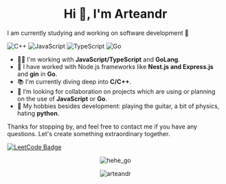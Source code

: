 <h1 align="center">Hi 👋, I'm Arteandr</h1>
I am currently studying and working on software development 🌱

![C++](https://img.shields.io/badge/-C++-black?style=flat-square&logo=c)
![JavaScript](https://img.shields.io/badge/-JavaScript-black?style=flat-square&logo=javascript)
![TypeScript](https://img.shields.io/badge/-TypeScript-black?style=flat-square&logo=typescript)
![Go](https://img.shields.io/badge/-Go-black?style=flat-square&logo=go)

- 🧑‍💻 I'm working with **JavaScript/TypeScript** and **GoLang**.
- 🚀 I have worked with Node.js frameworks like **Nest.js and Express.js** and **gin** in **Go**.
- 📚 I'm currently diving deep into **C/C++**.
- 👯 I’m looking for collaboration on projects which are using or planning on the use of **JavaScript** or **Go**.
- 💬 My hobbies besides development: playing the guitar, a bit of physics, hating **python**.

Thanks for stopping by, and feel free to contact me if you have any questions. Let's create something extraordinary together.

[![LeetCode Badge](https://img.shields.io/badge/-LeetCode-FFA116?style=for-the-badge&logo=LeetCode&logoColor=black)](https://leetcode.com/hwndrer/) 

<p align="center"> <img src="https://user-images.githubusercontent.com/79518089/141609256-ddcafafa-dca0-4cc3-b203-008e441ae2a2.gif" alt="hehe_go" /> </p> 
<p align="center"> <img src="https://komarev.com/ghpvc/?username=arteandr&label=Profile%20views&color=0e75b6&style=for-the-badge" alt="arteandr" /> </p>
